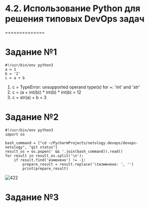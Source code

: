# 4.2. Использование Python для решения типовых DevOps задач
==============

# Задание №1
```
#!/usr/bin/env python3
a = 1
b = '2'
c = a + b
```

1. c = TypeError: unsupported operand type(s) for +: 'int' and 'str'    
2. с = (a + int(b)) * int(b) * int(b) = 12    
3. c = str(a) + b = 3    

# Задание №2

```
#!/usr/bin/env python3
import os

bash_command = ["cd ~/PycharmProjects/netology.devops/devops-netology", "git status"]
result_os = os.popen(' && '.join(bash_command)).read()
for result in result_os.split('\n'):
    if result.find('изменено') != -1:
        prepare_result = result.replace('\tизменено: ', '')
        print(prepare_result)
```
![422](https://user-images.githubusercontent.com/93032289/150679392-239a9c48-9b30-43b1-8769-10437fb0dcf4.jpg)
 
 # Задание №3
 
 
 
